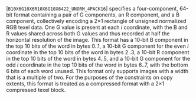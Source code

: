 [`B10X6G10X6R10X6G10X6422_UNORM_4PACK16`] specifies a
four-component, 64-bit format containing a pair of G components, an R
component, and a B component, collectively encoding a 2×1
rectangle of unsigned normalized RGB texel data.
One G value is present at each *i* coordinate, with the B and R values
shared across both G values and thus recorded at half the horizontal
resolution of the image.
This format has a 10-bit B component in the top 10 bits of the word in
bytes 0..1, a 10-bit G component for the even *i* coordinate in the top
10 bits of the word in bytes 2..3, a 10-bit R component in the top 10
bits of the word in bytes 4..5, and a 10-bit G component for the odd *i*
coordinate in the top 10 bits of the word in bytes 6..7, with the bottom
6 bits of each word unused.
This format only supports images with a width that is a multiple of two.
For the purposes of the constraints on copy extents, this format is
treated as a compressed format with a 2×1 compressed texel block.